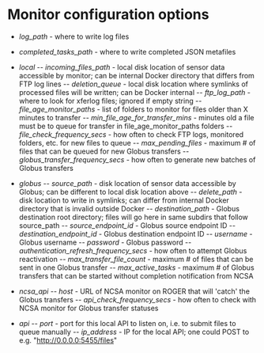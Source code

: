 # Monitor configuration options 
- _log_path_ - where to write log files
- _completed_tasks_path_ - where to write completed JSON metafiles

- _local_
  -- _incoming_files_path_ - local disk location of sensor data accessible by monitor; can be internal Docker directory that differs from FTP log lines
  -- _deletion_queue_ - local disk location where symlinks of processed files will be written; can be Docker internal
  -- _ftp_log_path_ - where to look for xferlog files; ignored if empty string
  -- _file_age_monitor_paths_ - list of folders to monitor for files older than X minutes to transfer
  -- _min_file_age_for_transfer_mins_ - minutes old a file must be to queue for transfer in file_age_monitor_paths folders
  -- _file_check_frequency_secs_ - how often to check FTP logs, monitored folders, etc. for new files to queue
  -- _max_pending_files_ - maximum # of files that can be queued for new Globus transfers
  -- _globus_transfer_frequency_secs_ - how often to generate new batches of Globus transfers

- _globus_
  -- _source_path_ - disk location of sensor data accessible by Globus; can be different to local disk location above
  -- _delete_path_ - disk location to write in symlinks; can differ from internal Docker directory that is invalid outside Docker
  -- _destination_path_ - Globus destination root directory; files will go here in same subdirs that follow source_path
  -- _source_endpoint_id_ - Globus source endpoint ID
  -- _destination_endpoint_id_ - Globus destination endpoint ID
  -- _username_ - Globus username
  -- _password_ - Globus password
  -- _authentication_refresh_frequency_secs_ - how often to attempt Globus reactivation
  -- _max_transfer_file_count_ - maximum # of files that can be sent in one Globus transfer
  -- _max_active_tasks_ - maximum # of Globus transfers that can be started without completion notification from NCSA

- _ncsa_api_
  -- _host_ - URL of NCSA monitor on ROGER that will 'catch' the Globus transfers
  -- _api_check_frequency_secs_ - how often to check with NCSA monitor for Globus transfer statuses

- _api_
  -- _port_ - port for this local API to listen on, i.e. to submit files to queue manually
  -- _ip_address_ - IP for the local API; one could POST to e.g. "http://0.0.0.0:5455/files"
